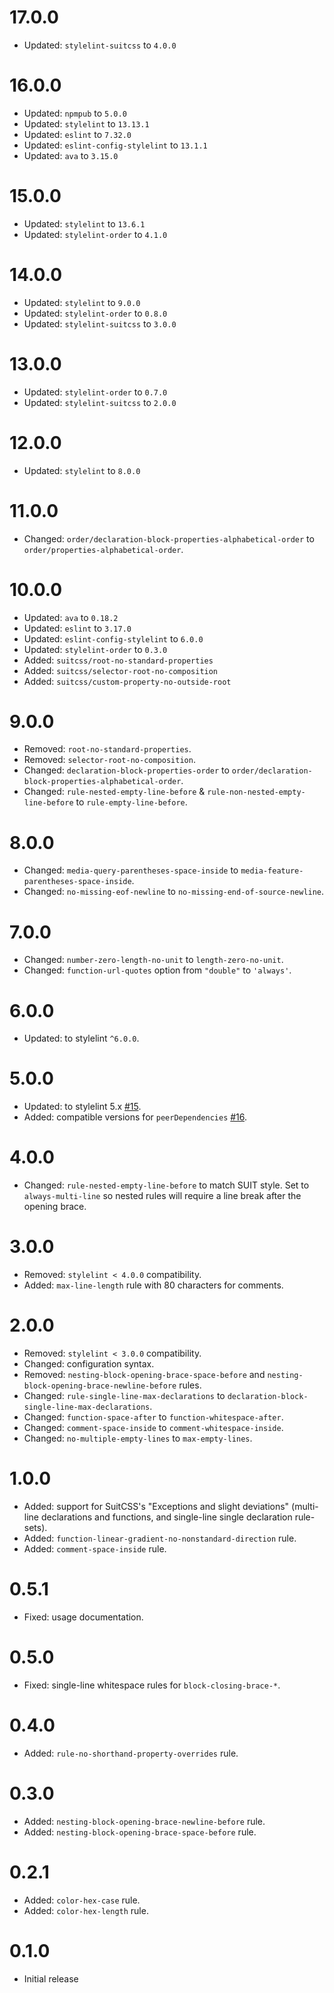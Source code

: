 # 17.0.0

* Updated: `stylelint-suitcss` to `4.0.0`

# 16.0.0

* Updated: `npmpub` to `5.0.0`
* Updated: `stylelint` to `13.13.1`
* Updated: `eslint` to `7.32.0`
* Updated: `eslint-config-stylelint` to `13.1.1`
* Updated: `ava` to `3.15.0`

# 15.0.0

* Updated: `stylelint` to `13.6.1`
* Updated: `stylelint-order` to `4.1.0`

# 14.0.0

* Updated: `stylelint` to `9.0.0`
* Updated: `stylelint-order` to `0.8.0`
* Updated: `stylelint-suitcss` to `3.0.0`

# 13.0.0

* Updated: `stylelint-order` to `0.7.0`
* Updated: `stylelint-suitcss` to `2.0.0`

# 12.0.0

* Updated: `stylelint` to `8.0.0`

# 11.0.0

* Changed: `order/declaration-block-properties-alphabetical-order` to `order/properties-alphabetical-order`.

# 10.0.0

* Updated: `ava` to `0.18.2`
* Updated: `eslint` to `3.17.0`
* Updated: `eslint-config-stylelint` to `6.0.0`
* Updated: `stylelint-order` to `0.3.0`
* Added: `suitcss/root-no-standard-properties`
* Added: `suitcss/selector-root-no-composition`
* Added: `suitcss/custom-property-no-outside-root`

# 9.0.0

* Removed: `root-no-standard-properties`.
* Removed: `selector-root-no-composition`.
* Changed: `declaration-block-properties-order` to `order/declaration-block-properties-alphabetical-order`.
* Changed: `rule-nested-empty-line-before` & `rule-non-nested-empty-line-before` to `rule-empty-line-before`.

# 8.0.0

* Changed: `media-query-parentheses-space-inside` to `media-feature-parentheses-space-inside`.
* Changed: `no-missing-eof-newline` to `no-missing-end-of-source-newline`.

# 7.0.0

* Changed: `number-zero-length-no-unit` to `length-zero-no-unit`.
* Changed: `function-url-quotes` option from `"double"` to `'always'`.

# 6.0.0

* Updated: to stylelint `^6.0.0`.

# 5.0.0

* Updated: to stylelint 5.x [#15](https://github.com/suitcss/stylelint-config-suitcss/pull/15).
* Added: compatible versions for `peerDependencies` [#16](https://github.com/suitcss/stylelint-config-suitcss/pull/16).

# 4.0.0

* Changed: `rule-nested-empty-line-before` to match SUIT style. Set to `always-multi-line` so nested rules will require a line break after the opening brace.

# 3.0.0

* Removed: `stylelint < 4.0.0` compatibility.
* Added: `max-line-length` rule with 80 characters for comments.

# 2.0.0

* Removed: `stylelint < 3.0.0` compatibility.
* Changed: configuration syntax.
* Removed: `nesting-block-opening-brace-space-before` and `nesting-block-opening-brace-newline-before` rules.
* Changed: `rule-single-line-max-declarations` to `declaration-block-single-line-max-declarations`.
* Changed: `function-space-after` to `function-whitespace-after`.
* Changed: `comment-space-inside` to `comment-whitespace-inside`.
* Changed: `no-multiple-empty-lines` to `max-empty-lines`.

# 1.0.0

* Added: support for SuitCSS's "Exceptions and slight deviations" (multi-line declarations and functions, and single-line single declaration rule-sets).
* Added: `function-linear-gradient-no-nonstandard-direction` rule.
* Added: `comment-space-inside` rule.

# 0.5.1

* Fixed: usage documentation.

# 0.5.0

* Fixed: single-line whitespace rules for `block-closing-brace-*`.

# 0.4.0

* Added: `rule-no-shorthand-property-overrides` rule.

# 0.3.0

* Added: `nesting-block-opening-brace-newline-before` rule.
* Added: `nesting-block-opening-brace-space-before` rule.

# 0.2.1

* Added: `color-hex-case` rule.
* Added: `color-hex-length` rule.

# 0.1.0

* Initial release
